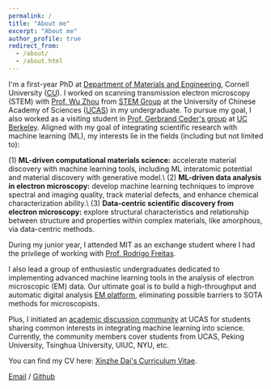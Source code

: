 ```yaml
---
permalink: /
title: "About me"
excerpt: "About me"
author_profile: true
redirect_from: 
  - /about/
  - /about.html
---
```


I'm a first-year PhD at [Department of Materials and Engineering](https://www.mse.cornell.edu/mse), Cornell University ([CU](https://www.cornell.edu/)). I worked on scanning transmission electron microscopy (STEM) with [Prof. Wu Zhou](http://zhouwu.ucas.ac.cn/index/group/detail?id=8.html) from [STEM Group](http://zhouwu.ucas.ac.cn/) at the University of Chinese Academy of Sciences ([UCAS](https://english.ucas.ac.cn/)) in my undergraduate. To pursue my goal, I also worked as a visiting student in [Prof. Gerbrand Ceder's group](https://ceder.berkeley.edu/) at [UC Berkeley](https://www.berkeley.edu/). Aligned with my goal of integrating scientific research with machine learning (ML), my interests lie in the fields (including but not limited to): 

(1) **ML-driven computational materials science:** accelerate material discovery with machine learning tools, including ML interatomic potential and material discovery with generative model.\\
(2) **ML-driven data analysis in electron microscopy:** develop machine learning techniques to improve spectral and imaging quality, track material defects, and enhance chemical characterization ability.\\
(3) **Data-centric scientific discovery from electron microscopy:** explore structural characteristics and relationship between structure and properties within complex materials, like amorphous, via data-centric methods.

During my junior year, I attended MIT as an exchange student where I had the privilege of working with [Prof. Rodrigo Freitas](https://dmse.mit.edu/people/rodrigo-freitas).

I also lead a group of enthusiastic undergraduates dedicated to implementing advanced machine learning tools in the analysis of electron microscopic (EM) data. Our ultimate goal is to build a high-throughput and automatic digital analysis [EM platform](https://github.com/dxz222/DeepSTEM), eliminating possible barriers to SOTA methods for microscopists.

Plus, I initiated an [academic discussion community](../assets/Community_Wechat.png) at UCAS for students sharing common interests in integrating machine learning into science. Currently, the community members cover students from UCAS, Peking University, Tsinghua University, UIUC, NYU, etc.

You can find my CV here: [Xinzhe Dai's Curriculum Vitae](../assets/CV.pdf).

[Email](mailto:xd249@cornell.edu) / [Github](https://github.com/dxz222)
